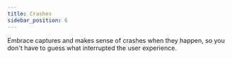 ```yaml
---
title: Crashes
sidebar_position: 6
---
```


Embrace captures and makes sense of crashes when they happen, so you don't have to guess what interrupted the user experience.